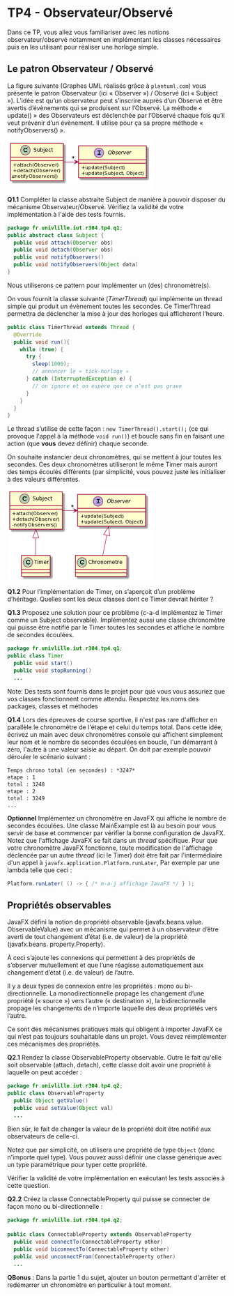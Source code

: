 # TP4 - Observateur/Observé

Dans ce TP, vous allez vous familiariser avec les notions observateur/observé
notamment en implémentant les classes nécessaires puis en les utilisant pour
réaliser une horloge simple.

## Le patron Observateur / Observé

La figure suivante (Graphes UML réalisés grâce à `plantuml.com`) vous présente le patron Observateur (ici « Observer ») / Observé (ici « Subject »).
L’idée est qu’un observateur peut s’inscrire auprès d’un Observé et être avertis d’évènements qui se produisent sur l’Observé.
La méthode « update() » des Observateurs est déclenchée par l’Observé chaque fois qu’il veut prévenir d’un évènement.
Il utilise pour ça sa propre méthode « notifyObservers() ».

![Diagrame UML du patron Observateur/Observé](documentation/umlObserverObservable.png)

**Q1.1** Compléter la classe abstraite Subject de manière à pouvoir disposer du mécanisme Observateur/Observé.
Vérifiez la validité de votre implémentation à l'aide des tests fournis.

```java
package fr.univlille.iut.r304.tp4.q1;
public abstract class Subject {
  public void attach(Observer obs)
  public void detach(Observer obs)
  public void notifyObservers()
  public void notifyObservers(Object data)
}
```

Nous utiliserons ce pattern pour implémenter un (des) chronomètre(s).

On vous fournit la classe suivante (*TimerThread*) qui implémente un thread simple qui produit un évènement toutes les secondes.
Ce TimerThread permettra de déclencher la mise à jour des horloges qui afficheront l’heure.

```java
public class TimerThread extends Thread {
  @Override
  public void run(){
    while (true) {
      try {
        sleep(1000);
        // annoncer le « tick-horloge »
      } catch (InterruptedException e) {
        // on ignore et on espère que ce n’est pas grave
      }
    }
  }
}
```

Le thread s’utilise de cette façon : `new TimerThread().start();` (ce qui provoque l'appel à la méthode `void run()`) et boucle sans fin
en faisant une action (que **vous** devez définir) chaque seconde.

On souhaite instancier deux chronomètres, qui se mettent à jour toutes les secondes.
Ces deux chronomètres utiliseront le même Timer mais auront des temps écoulés différents (par simplicité, vous pouvez juste les initialiser à des valeurs différentes.


![Diagrame UML des chronomètres et du Timer à implémenter](documentation/umlChronometreObserver.png)


**Q1.2** Pour l’implémentation de Timer, on s’aperçoit d’un problème d’héritage.
Quelles sont les deux classes dont ce Timer devrait hériter ?

**Q1.3** Proposez une solution pour ce problème (c-a-d implémentez le Timer comme un Subject observable).
Implémentez aussi une classe chronomètre qui puisse être notifié par le Timer toutes les secondes et affiche le nombre de secondes écoulées.

```java
package fr.univlille.iut.r304.tp4.q1;
public class Timer
  public void start()
  public void stopRunning()
  ...
```
Note: Des tests sont fournis dans le projet pour que vous vous assuriez que vos classes fonctionnent comme attendu.
Respectez les noms des packages, classes et méthodes

**Q1.4** 
Lors des épreuves de course sportive, il n'est pas rare d'afficher en parallèle le chronomètre de l'étape et celui du temps total.
Dans cette idée, écrivez un main avec deux chronomètres console qui affichent simplement leur nom et le nombre de secondes écoulées en boucle, l'un démarrant à zéro, l'autre à une valeur saisie au départ.
On doit par exemple pouvoir dérouler le scénario suivant :

```
Temps chrono total (en secondes) : *3247*
etape : 1
total : 3248
etape : 2
total : 3249
...
```

**Optionnel** Implémentez un chronomètre en JavaFX qui affiche le nombre de secondes écoulées.
Une classe MainExample est là au besoin pour vous servir de base et commencer par vérifier la bonne configuration de JavaFX.
Notez que l'affichage JavaFX se fait dans un *thread* spécifique.
Pour que votre chronomètre JavaFX fonctionne, toute modification de l'affichage déclencée par un autre *thread* (ici le Timer) doit être fait par l'intermédiaire d'un appel à `javafx.application.Platform.runLater`,
Par exemple par une lambda telle que ceci :

```java
Platform.runLater( () -> { /* m-a-j affichage JavaFX */ } );
```
## Propriétés observables

JavaFX défini la notion de propriété observable (javafx.beans.value. ObservableValue) avec un mécanisme qui permet à un observateur d’être averti de tout changement d’état (i.e. de valeur) de la propriété (javafx.beans. property.Property).

À ceci s’ajoute les connexions qui permettent à des propriétés de s’observer mutuellement et que l’une réagisse automatiquement aux changement d’état (i.e. de valeur) de l’autre.

Il y a deux types de connexion entre les propriétés : mono ou bi-directionnelle.
La monodirectionnelle propage les changement d’une propriété (« source ») vers l’autre (« destination »), la bidirectionnelle propage les changements de n’importe laquelle des deux propriétés vers l’autre.

Ce sont des mécanismes pratiques mais qui obligent à importer JavaFX ce qui n’est pas toujours souhaitable dans un projet.
Vous devez réimplémenter ces mécanismes des propriétés.

**Q2.1** Rendez la classe ObservableProperty observable.
Outre le fait qu'elle soit observable (attach, detach), cette classe doit avoir une propriété à laquelle on peut accéder :

```java
package fr.univlille.iut.r304.tp4.q2;
public class ObservableProperty
  public Object getValue()
  public void setValue(Object val)
  ...
```

Bien sûr, le fait de changer la valeur de la propriété doit être notifié aux observateurs de celle-ci.

Notez que par simplicité, on utilisera une propriété de type `Object` (donc n'importe quel type).
Vous pouvez aussi définir une classe générique avec un type paramétrique pour typer cette propriété.

Vérifier la validité de votre implémentation en exécutant les tests associés à cette question.

**Q2.2** Créez la classe ConnectableProperty qui puisse se connecter de façon  mono ou bi-directionnelle :

```java
package fr.univlille.iut.r304.tp4.q2;

public class ConnectableProperty extends ObservableProperty
  public void connectTo(ConnectableProperty other)
  public void biconnectTo(ConnectableProperty other)
  public void unconnectFrom(ConnectableProperty other)
  ...
```

**QBonus** : Dans la partie 1 du sujet, ajouter un bouton permettant d'arrêter et redémarrer un chronomètre en particulier à tout moment.
